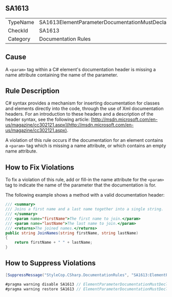 ﻿## SA1613

<table>
<tr>
  <td>TypeName</td>
  <td>SA1613ElementParameterDocumentationMustDeclareParameterName</td>
</tr>
<tr>
  <td>CheckId</td>
  <td>SA1613</td>
</tr>
<tr>
  <td>Category</td>
  <td>Documentation Rules</td>
</tr>
</table>

## Cause

A `<param>` tag within a C# element's documentation header is missing a name attribute containing the name of the parameter.

## Rule Description

C# syntax provides a mechanism for inserting documentation for classes and elements directly into the code, through the use of Xml documentation headers. For an introduction to these headers and a description of the header syntax, see the following article: [http://msdn.microsoft.com/en-us/magazine/cc302121.aspx](http://msdn.microsoft.com/en-us/magazine/cc302121.aspx).

A violation of this rule occurs if the documentation for an element contains a `<param>` tag which is missing a name attribute, or which contains an empty name attribute.

## How to Fix Violations

To fix a violation of this rule, add or fill-in the name attribute for the `<param>` tag to indicate the name of the parameter that the documentation is for.

The following example shows a method with a valid documentation header:

```csharp
/// <summary>
/// Joins a first name and a last name together into a single string.
/// </summary>
/// <param name="firstName">The first name to join.</param>
/// <param name="lastName">The last name to join.</param>
/// <returns>The joined names.</returns>
public string JoinNames(string firstName, string lastName)
{
    return firstName + " " + lastName;
}
```

## How to Suppress Violations

```csharp
[SuppressMessage("StyleCop.CSharp.DocumentationRules", "SA1613:ElementParameterDocumentationMustDeclareParameterName", Justification = "Reviewed.")]
```

```csharp
#pragma warning disable SA1613 // ElementParameterDocumentationMustDeclareParameterName
#pragma warning restore SA1613 // ElementParameterDocumentationMustDeclareParameterName
```
